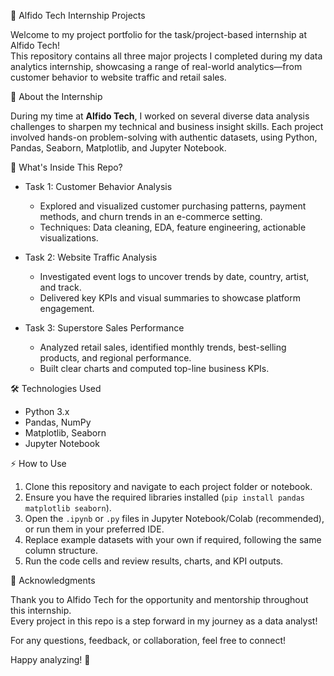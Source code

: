 🚀 Alfido Tech Internship Projects

Welcome to my project portfolio for the task/project-based internship at Alfido Tech!  
This repository contains all three major projects I completed during my data analytics internship, showcasing a range of real-world analytics—from customer behavior to website traffic and retail sales.

📝 About the Internship

During my time at **Alfido Tech**, I worked on several diverse data analysis challenges to sharpen my technical and business insight skills. Each project involved hands-on problem-solving with authentic datasets, using Python, Pandas, Seaborn, Matplotlib, and Jupyter Notebook.

📂 What's Inside This Repo?

- Task 1: Customer Behavior Analysis
  - Explored and visualized customer purchasing patterns, payment methods, and churn trends in an e-commerce setting.
  - Techniques: Data cleaning, EDA, feature engineering, actionable visualizations.

- Task 2: Website Traffic Analysis
  - Investigated event logs to uncover trends by date, country, artist, and track.
  - Delivered key KPIs and visual summaries to showcase platform engagement.

- Task 3: Superstore Sales Performance
  - Analyzed retail sales, identified monthly trends, best-selling products, and regional performance.
  - Built clear charts and computed top-line business KPIs.

🛠️ Technologies Used

- Python 3.x  
- Pandas, NumPy  
- Matplotlib, Seaborn  
- Jupyter Notebook

⚡ How to Use

1. Clone this repository and navigate to each project folder or notebook.
2. Ensure you have the required libraries installed (`pip install pandas matplotlib seaborn`).
3. Open the `.ipynb` or `.py` files in Jupyter Notebook/Colab (recommended), or run them in your preferred IDE.
4. Replace example datasets with your own if required, following the same column structure.
5. Run the code cells and review results, charts, and KPI outputs.

🙌 Acknowledgments

Thank you to Alfido Tech for the opportunity and mentorship throughout this internship.  
Every project in this repo is a step forward in my journey as a data analyst!

For any questions, feedback, or collaboration, feel free to connect!

Happy analyzing! 🎯
